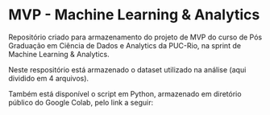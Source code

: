 # MVP - Machine Learning & Analytics

Repositório criado para armazenamento do projeto de MVP do curso de Pós Graduação em Ciência de Dados e Analytics da PUC-Rio, na sprint de Machine Learning & Analytics.

Neste respositório está armazenado o dataset utilizado na análise (aqui dividido em 4 arquivos).

Também está disponível o script em Python, armazenado em diretório público do Google Colab, pelo link a seguir:
